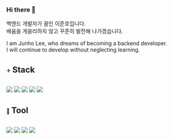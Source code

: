 ### Hi there 👋

백엔드 개발자가 꿈인 이준호입니다.<br>
배움을 게을리하지 않고 꾸준히 발전해 나가겠습니다.<br>

I am Junho Lee, who dreams of becoming a backend developer.<br>
I will continue to develop without neglecting learning.

<br>
✈ <b style="font-size:16pt">Stack</b>


<br><img src="https://img.shields.io/badge/Java-4479A1?style=for-the-badge&logo=Java&logoColor=white"> <img src="https://img.shields.io/badge/Spring Boot-6DB33F?style=for-the-badge&logo=Spring Boot&logoColor=white"> <img src="https://img.shields.io/badge/mysql-4479A1?style=for-the-badge&logo=mysql&logoColor=white"> <img src="https://img.shields.io/badge/Oracle-F80000?style=for-the-badge&logo=Oracle&logoColor=white"> <img src="https://img.shields.io/badge/JavaScript-F7DF1E?style=for-the-badge&logo=JavaScript&logoColor=white">

<br>
💼 <b style="font-size:16pt">Tool</b>

<br> <img src="https://img.shields.io/badge/IntelliJ IDEA-000000?style=for-the-badge&logo=IntelliJ IDEA&logoColor=white"> <img src="https://img.shields.io/badge/Eclipse IDE-2C2255?style=for-the-badge&logo=Eclipse IDE&logoColor=white"> <img src="https://img.shields.io/badge/DBeaver-F7DF1E?style=for-the-badge&logo=DBeaver&logoColor=white"> <img src="https://img.shields.io/badge/VScode-F7DF1E?style=for-the-badge&logo=VScode&logoColor=white">
<!--
**codingMachineJunior/codingMachineJunior** is a ✨ _special_ ✨ repository because its `README.md` (this file) appears on your GitHub profile.

Here are some ideas to get you started: 

- 🔭 I’m currently working on ...
- 🌱 I’m currently learning ...
- 👯 I’m looking to collaborate on ...
- 🤔 I’m looking for help with ...
- 💬   Ask me about ...
- 📫 How to reach me: ...
- 😄 Pronouns: ...
- ⚡ Fun fact: ...
-->

